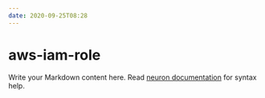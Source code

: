 ```yaml
---
date: 2020-09-25T08:28
---
```


# aws-iam-role

Write your Markdown content here. Read [neuron documentation](https://neuron.zettel.page/2011404.html) for syntax help.

